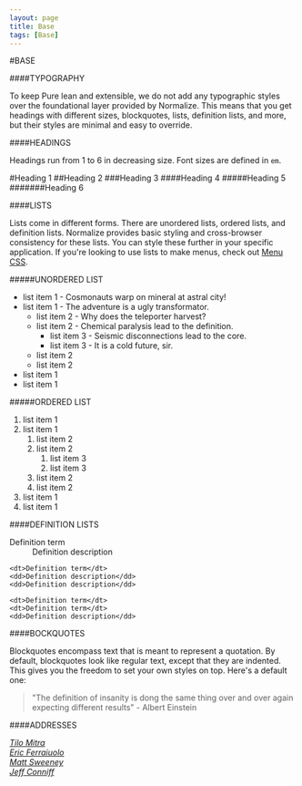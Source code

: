 ```yaml
---
layout: page
title: Base
tags: [Base]
---
```


#BASE

####TYPOGRAPHY

To keep Pure lean and extensible, we do not add any typographic styles over the foundational layer provided by Normalize. This means that you get headings with different sizes, blockquotes, lists, definition lists, and more, but their styles are minimal and easy to override.

####HEADINGS

Headings run from 1 to 6 in decreasing size. Font sizes are defined in <code>em</code>.

#Heading 1
##Heading 2
###Heading 3
####Heading 4
#####Heading 5
#######Heading 6

####LISTS

Lists come in different forms. There are unordered lists, ordered lists, and definition lists. Normalize provides basic styling and cross-browser consistency for these lists. You can style these further in your specific application. If you're looking to use lists to make menus, check out <a href="/menus/">Menu CSS</a>.

#####UNORDERED LIST

<ul>
    <li>list item 1 - Cosmonauts warp on mineral at astral city!</li>
    <li>list item 1 - The adventure is a ugly transformator.
        <ul>
            <li>list item 2 - Why does the teleporter harvest?</li>
            <li>list item 2 - Chemical paralysis lead to the definition.
                <ul>
                    <li>list item 3 - Seismic disconnections lead to the core.</li>
                    <li>list item 3 - It is a cold future, sir.</li>
                </ul>
            </li>
            <li>list item 2</li>
            <li>list item 2</li>
        </ul>
    </li>
    <li>list item 1</li>
    <li>list item 1</li>
</ul>

#####ORDERED LIST

<ol>
    <li>list item 1</li>
    <li>list item 1
        <ol>
            <li>list item 2</li>
            <li>list item 2
                <ol>
                    <li>list item 3</li>
                    <li>list item 3</li>
                </ol>
            </li>
            <li>list item 2</li>
            <li>list item 2</li>
        </ol>
    </li>
    <li>list item 1</li>
    <li>list item 1</li>
</ol>

####DEFINITION LISTS

<dl>
    <dt>Definition term</dt>
    <dd>Definition description</dd>

    <dt>Definition term</dt>
    <dd>Definition description</dd>
    <dd>Definition description</dd>

    <dt>Definition term</dt>
    <dt>Definition term</dt>
    <dd>Definition description</dd>
</dl>

####BOCKQUOTES

Blockquotes encompass text that is meant to represent a quotation. By default, blockquotes look like regular text, except that they are indented. This gives you the freedom to set your own styles on top. Here's a default one:

<blockquote>
    "The definition of insanity is dong the same thing over and over again expecting different results" - <span class="quote-from">Albert Einstein</span>
</blockquote>

####ADDRESSES

<address>
    <a href="https://github.com/tilomitra">Tilo Mitra</a><br>
    <a href="https://github.com/ericf">Eric Ferraiuolo</a><br>
    <a href="https://github.com/msweeney">Matt Sweeney</a><br>
    <a href="https://github.com/jconniff">Jeff Conniff</a><br>
</address>